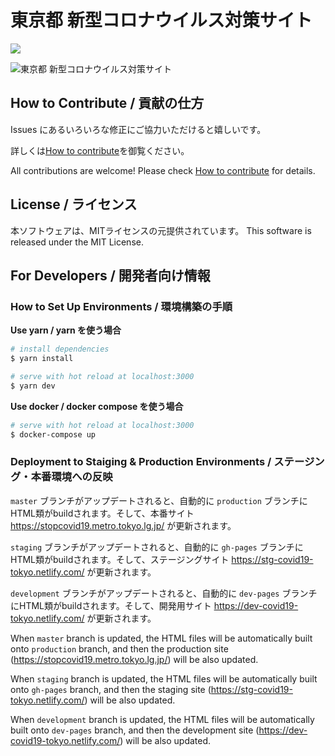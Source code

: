 # 東京都 新型コロナウイルス対策サイト

![](https://github.com/tokyo-metropolitan-gov/covid19/workflows/production%20deploy/badge.svg)

![東京都 新型コロナウイルス対策サイト](https://user-images.githubusercontent.com/1301149/75629392-1d19d900-5c25-11ea-843d-2d4376e3a560.png)


## How to Contribute / 貢献の仕方
Issues にあるいろいろな修正にご協力いただけると嬉しいです。

詳しくは[How to contribute](https://github.com/tokyo-metropolitan-gov/covid19/wiki/How-to-contribute)を御覧ください。

All contributions are welcome!
Please check [How to contribute](https://github.com/tokyo-metropolitan-gov/covid19/wiki/How-to-contribute) for details.

## License / ライセンス
本ソフトウェアは、MITライセンスの元提供されています。 
This software is released under the MIT License.

## For Developers / 開発者向け情報

### How to Set Up Environments / 環境構築の手順

**Use yarn / yarn を使う場合**
``` bash
# install dependencies
$ yarn install

# serve with hot reload at localhost:3000
$ yarn dev
```

**Use docker / docker compose を使う場合**
```bash 
# serve with hot reload at localhost:3000
$ docker-compose up
```

### Deployment to Staiging & Production Environments / ステージング・本番環境への反映

`master` ブランチがアップデートされると、自動的に `production` ブランチにHTML類がbuildされます。そして、本番サイト https://stopcovid19.metro.tokyo.lg.jp/ が更新されます。

`staging` ブランチがアップデートされると、自動的に `gh-pages` ブランチにHTML類がbuildされます。そして、ステージングサイト https://stg-covid19-tokyo.netlify.com/ が更新されます。

`development` ブランチがアップデートされると、自動的に `dev-pages` ブランチにHTML類がbuildされます。そして、開発用サイト https://dev-covid19-tokyo.netlify.com/ が更新されます。


When `master` branch is updated, the HTML files will be automatically built onto `production` branch,
and then the production site (https://stopcovid19.metro.tokyo.lg.jp/) will be also updated.

When `staging` branch is updated, the HTML files will be automatically built onto `gh-pages` branch,
and then the staging site (https://stg-covid19-tokyo.netlify.com/) will be also updated.

When `development` branch is updated, the HTML files will be automatically built onto `dev-pages` branch,
and then the development site (https://dev-covid19-tokyo.netlify.com/) will be also updated.
